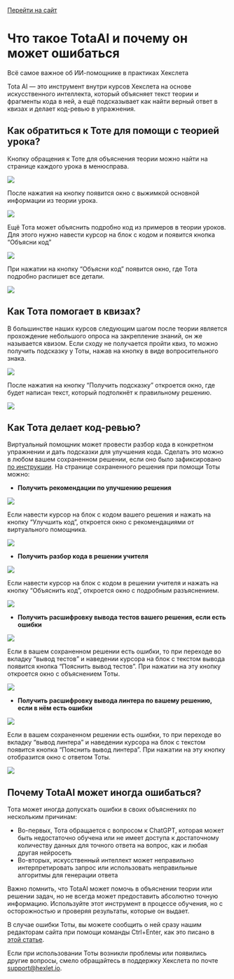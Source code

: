 [Перейти на сайт](https://ru.hexlet.io)

# Что такое TotaAI и почему он может ошибаться

Всё самое важное об ИИ-помощнике в практиках Хекслета

Tota AI — это инструмент внутри курсов Хекслета на основе искусственного интеллекта, который объясняет текст теории и фрагменты кода в ней, а ещё подсказывает как найти верный ответ в квизах и делает код-ревью в упражнения.

## Как обратиться к Тоте для помощи с теорией урока?

Кнопку обращения к Тоте для объяснения теории можно найти на странице каждого урока в менюсправа.

![](https://files.carrotquest.app/knowledge-bases-images/articles/64033/64033-1727271641813-b3q3z8pc.png)

После нажатия на кнопку появится окно с выжимкой основной информации из теории урока.

![](https://files.carrotquest.app/knowledge-bases-images/articles/64033/64033-1727271695424-frfec0rg.png)

Ещё Тота может объяснить подробно код из примеров в теории уроков. Для этого нужно навести курсор на блок с кодом и появится кнопка “Объясни код”

![](https://files.carrotquest.app/knowledge-bases-images/articles/64033/64033-1727271724859-px6ct838.png)

При нажатии на кнопку “Объясни код” появится окно, где Тота подробно распишет все детали.

![](https://files.carrotquest.app/knowledge-bases-images/articles/64033/64033-1727271809499-8xwc7fmz.png)

## Как Тота помогает в квизах?

В большинстве наших курсов следующим шагом после теории является прохождение небольшого опроса на закрепление знаний, он же называется квизом. Если сходу не получается пройти квиз, то можно получить подсказку у Тоты, нажав на кнопку в виде вопросительного знака.

![](https://files.carrotquest.app/knowledge-bases-images/articles/64033/64033-1727271846167-88af8amn.png)

После нажатия на кнопку “Получить подсказку” откроется окно, где будет написан текст, который подтолкнёт к правильному решению.

![](https://files.carrotquest.app/knowledge-bases-images/articles/64033/64033-1727271889012-xa3yanrh.png)

## Как Тота делает код-ревью?

Виртуальный помощник может провести разбор кода в конкретном упражнении и дать подсказки для улучшения кода. Сделать это можно в любом вашем сохраненном решении, если оно было зафиксировано [по инструкции](https://help.hexlet.ru/article/65232). На странице сохраненного решения при помощи Тоты можно:

* **Получить рекомендации по улучшению решения**

![](https://files.carrotquest.app/knowledge-bases-images/articles/64033/64033-1727271974722-ng09z6cz.png)

Если навести курсор на блок с кодом вашего решения и нажать на кнопку “Улучшить код”, откроется окно с рекомендациями от виртуального помощника.

![](https://files.carrotquest.app/knowledge-bases-images/articles/64033/64033-1727271999609-88y07b9n.png)

* **Получить разбор кода в решении учителя**

**![](https://files.carrotquest.app/knowledge-bases-images/articles/64033/64033-1727272028725-3iksmiat.png)**

Если навести курсор на блок с кодом в решении учителя и нажать на кнопку “Объяснить код”, откроется окно с подробным разъяснением.

![](https://files.carrotquest.app/knowledge-bases-images/articles/64033/64033-1727272060704-qc1r4x28.png)

* **Получить расшифровку вывода тестов вашего решения, если есть ошибки**

**![](https://files.carrotquest.app/knowledge-bases-images/articles/64033/64033-1727272097521-fq8npk8x.png)**

Если в вашем сохраненном решении есть ошибки, то при переходе во вкладку “вывод тестов” и наведении курсора на блок с текстом вывода появится кнопка “Пояснить вывод тестов”. При нажатии на эту кнопку откроется окно с объяснением Тоты.

![](https://files.carrotquest.app/knowledge-bases-images/articles/64033/64033-1727272142303-3xlrhvlv.png)

* **Получить расшифровку вывода линтера по вашему решению, если в нём есть ошибки**

**![](https://files.carrotquest.app/knowledge-bases-images/articles/64033/64033-1727272192392-c4clrbbi.png)**

Если в вашем сохраненном решении есть ошибки, то при переходе во вкладку “вывод линтера” и наведении курсора на блок с текстом появится кнопка “Пояснить вывод линтера”. При нажатии на эту кнопку отобразится окно с ответом Тоты.

![](https://files.carrotquest.app/knowledge-bases-images/articles/64033/64033-1727272226992-1mmlz26q.png)

## Почему TotaAI может иногда ошибаться?

Тота может иногда допускать ошибки в своих объяснениях по нескольким причинам:

* Во-первых, Тота обращается с вопросом к ChatGPT, которая может быть недостаточно обучена или не имеет доступа к достаточному количеству данных для точного ответа на вопрос, как и любая другая нейросеть
* Во-вторых, искусственный интеллект может неправильно интерпретировать запрос или использовать неправильные алгоритмы для генерации ответа

Важно помнить, что TotaAI может помочь в объяснении теории или решении задач, но не всегда может предоставить абсолютно точную информацию. Используйте этот инструмент в процессе обучения, но с осторожностью и проверяя результаты, которые он выдает.

В случае ошибки Тоты, вы можете сообщить о ней сразу нашим редакторам сайта при помощи команды Ctrl+Enter, как это писано в [этой статье](https://help.hexlet.ru/article/65765).

Если при использовании Тоты возникли проблемы или появились другие вопросы, смело обращайтесь в поддержку Хекслета по почте support@hexlet.io.
